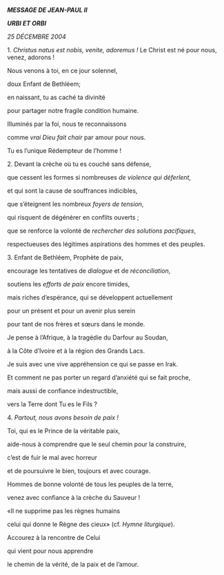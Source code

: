 ***MESSAGE DE JEAN-PAUL II***

***URBI ET ORBI***

*25 DÉCEMBRE 2004*

1\. *Christus natus est nobis, venite, adoremus !* Le Christ est né pour nous, venez, adorons !

Nous venons à toi, en ce jour solennel,

doux Enfant de Bethléem;

en naissant, tu as caché ta divinité

pour partager notre fragile condition humaine.

Illuminés par la foi, nous te reconnaissons

comme *vrai Dieu fait chair* par amour pour nous.

Tu es l’unique Rédempteur de l’homme !

2\. Devant la crèche où tu es couché sans défense,

que cessent les formes si nombreuses *de violence qui déferlent*,

et qui sont la cause de souffrances indicibles,

que s’éteignent les nombreux *foyers de tension*,

qui risquent de dégénérer en conflits ouverts ;

que se renforce la volonté de *rechercher des solutions pacifiques*,

respectueuses des légitimes aspirations des hommes et des peuples.

3\. Enfant de Bethléem, Prophète de paix,

encourage les tentatives de *dialogue* et de *réconciliation*,

soutiens les *efforts de paix* encore timides,

mais riches d’espérance, qui se développent actuellement

pour un présent et pour un avenir plus serein

pour tant de nos frères et sœurs dans le monde.

Je pense à l’Afrique, à la tragédie du Darfour au Soudan,

à la Côte d’Ivoire et à la région des Grands Lacs.

Je suis avec une vive appréhension ce qui se passe en Irak.

Et comment ne pas porter un regard d’anxiété qui se fait proche,

mais aussi de confiance indestructible,

vers la Terre dont Tu es le Fils ?

4\. *Partout, nous avons besoin de paix !*

Toi, qui es le Prince de la véritable paix,

aide-nous à comprendre que le seul chemin pour la construire,

c’est de fuir le mal avec horreur

et de poursuivre le bien, toujours et avec courage.

Hommes de bonne volonté de tous les peuples de la terre,

venez avec confiance à la crèche du Sauveur !

«Il ne supprime pas les règnes humains

celui qui donne le Règne des cieux» (cf. *Hymne liturgique*).

Accourez à la rencontre de Celui

qui vient pour nous apprendre

le chemin de la vérité, de la paix et de l’amour.